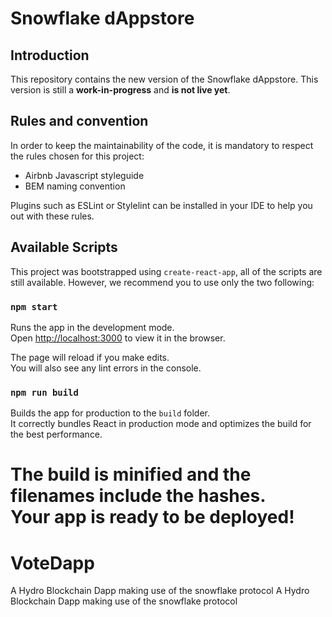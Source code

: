 
# Snowflake dAppstore

## Introduction

This repository contains the new version of the Snowflake dAppstore. This version is still a **work-in-progress** and **is not live yet**.

## Rules and convention

In order to keep the maintainability of the code, it is mandatory to respect the rules chosen for this project:

- Airbnb Javascript styleguide
- BEM naming convention

Plugins such as ESLint or Stylelint can be installed in your IDE to help you out with these rules.

## Available Scripts

This project was bootstrapped using `create-react-app`, all of the scripts are still available. However, we recommend you to use only the two following:

### `npm start`

Runs the app in the development mode.<br>
Open [http://localhost:3000](http://localhost:3000) to view it in the browser.

The page will reload if you make edits.<br>
You will also see any lint errors in the console.

### `npm run build`

Builds the app for production to the `build` folder.<br>
It correctly bundles React in production mode and optimizes the build for the best performance.

The build is minified and the filenames include the hashes.<br>
Your app is ready to be deployed!
=======
# VoteDapp
A Hydro Blockchain Dapp making use of the snowflake protocol
A Hydro Blockchain Dapp making use of the snowflake protocol

